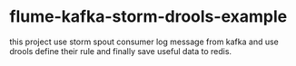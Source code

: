 # flume-kafka-storm-drools-example

this project use storm spout consumer log message from kafka and use drools define their rule and finally save useful data to redis.
 
